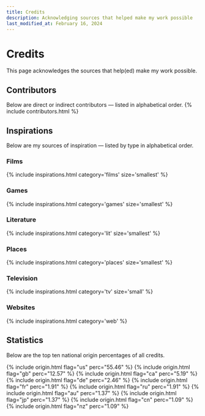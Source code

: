 ```yaml
---
title: Credits
description: Acknowledging sources that helped make my work possible
last_modified_at: February 16, 2024
---
```


# Credits
This page acknowledges the sources that help(ed) make my work possible.

## Contributors
Below are direct or indirect contributors — listed in alphabetical order.
{% include contributors.html %}

## Inspirations
Below are my sources of inspiration — listed by type in alphabetical order.

### Films
{% include inspirations.html category='films' size='smallest' %}

### Games
{% include inspirations.html category='games' size='smallest' %}

### Literature
{% include inspirations.html category='lit' size='smallest' %}

### Places
{% include inspirations.html category='places' size='smallest' %}

### Television
{% include inspirations.html category='tv' size='small' %}

### Websites
{% include inspirations.html category='web' %}

## Statistics
Below are the top ten national origin percentages of all credits.

{% include origin.html flag="us" perc="55.46" %}
{% include origin.html flag="gb" perc="12.57" %}
{% include origin.html flag="ca" perc="5.19" %}
{% include origin.html flag="de" perc="2.46" %}
{% include origin.html flag="fr" perc="1.91" %}
{% include origin.html flag="ru" perc="1.91" %}
{% include origin.html flag="au" perc="1.37" %}
{% include origin.html flag="jp" perc="1.37" %}
{% include origin.html flag="cn" perc="1.09" %}
{% include origin.html flag="nz" perc="1.09" %}
